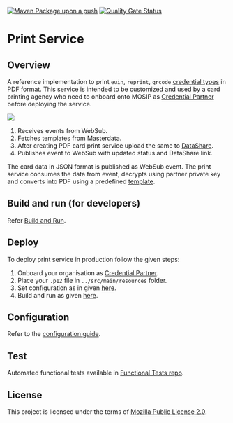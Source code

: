 [![Maven Package upon a push](https://github.com/mosip/print/actions/workflows/push-trigger.yml/badge.svg?branch=master)](https://github.com/mosip/print/actions/workflows/push-trigger.yml)
[![Quality Gate Status](https://sonarcloud.io/api/project_badges/measure?branch=master&project=mosip_admin-services&id=mosip_admin-services&metric=alert_status)](https://sonarcloud.io/dashboard?branch=master&id=mosip_admin-services)
# Print Service

## Overview
A reference implementation to print `euin`, `reprint`, `qrcode` [credential types](https://docs.mosip.io/1.2.0/modules/id-repository#credential-types) in PDF format. This service is intended to be customized and used by a card printing agency who need to onboard onto MOSIP as [Credential Partner](https://docs.mosip.io/1.2.0/partners#credential-partner-cp) before deploying the service.  

![](docs/print-service.png)

1. Receives events from WebSub.
2. Fetches templates from Masterdata.
3. After creating PDF card print service upload the same to [DataShare](https://docs.mosip.io/1.2.0/modules/data-share).
4. Publishes event to WebSub with updated status and DataShare link.

The card data in JSON format is published as WebSub event.  The print service consumes the data from event, decrypts using partner private key and converts into PDF using a predefined [template](docs/configuration.md#template).

## Build and run (for developers)
Refer [Build and Run](docs/build-and-run.md).
    
## Deploy
To deploy print service in production follow the given steps:

1. Onboard your organisation as [Credential Partner](https://docs.mosip.io/1.2.0/partners).
2. Place your `.p12` file in `../src/main/resources` folder.
3. Set configuration as in given [here](docs/configuation.md).
4. Build and run as given [here](docs/build-and-run.md).

## Configuration
Refer to the [configuration guide](docs/configuration.md).

## Test
Automated functional tests available in [Functional Tests repo](https://github.com/mosip/mosip-functional-tests).

## License
This project is licensed under the terms of [Mozilla Public License 2.0](LICENSE).
